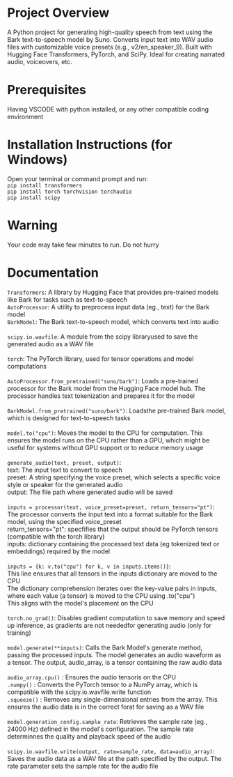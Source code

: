 # Project Overview
A Python project for generating high-quality speech from text using the Bark text-to-speech model by Suno. Converts input text into WAV audio files with customizable voice presets (e.g., v2/en_speaker_9). Built with Hugging Face Transformers, PyTorch, and SciPy. Ideal for creating narrated audio, voiceovers, etc.

# Prerequisites 
Having VSCODE with python installed, or any other compatible coding environment

# Installation Instructions (for Windows)
Open your terminal or command prompt and run:
<br>
```pip install transformers```
<br>
```pip install torch torchvision torchaudio```
<br>
```pip install scipy```

# Warning

Your code may take few minutes to run. Do not hurry

# Documentation

```Transformers```: A library by Hugging Face that provides pre-trained models like Bark for tasks such as text-to-speech
<br>
```AutoProcessor```: A utility to preprocess input data (eg., text) for the Bark model
<br>
```BarkModel```: The Bark text-to-speech model, which converts text into audio
<br>
<br>
```scipy.io.wavfile```: A module from the scipy libraryused to save the generated audio as a WAV file
<br>
<br>
```torch```: The PyTorch library, used for tensor operations and model computations
<br>
<br>
```AutoProcessor.from_pretrained("suno/bark")```: Loads a pre-trained processor for the Bark model from the Hugging Face model hub.
The processor handles text tokenization and prepares it for the model
<br>
<br>
```BarkModel.from_pretrained("suno/bark")```: Loadsthe pre-trained Bark model, which is designed for text-to-speech tasks
<br>
<br>
```model.to("cpu")```: Moves the model to the CPU for computation.
This ensures the model runs on the CPU rather than a GPU, which might be useful for systems without GPU support or to reduce memory usage
<br>
<br>
```generate_audio(text, preset, output)```:
<br>
    text: The input text to convert to speech
    <br>
    preset: A string specifying the voice preset, which selects a specific voice style or speaker for the generated audio
    <br>
    output: The file path where generated audio will be saved
<br>
<br>
```inputs = processor(text, voice_preset=preset, return_tensors="pt")```:
<br>
    The processor converts the input text into a format suitable for the Bark model, using the specified voice_preset
    <br>
    return_tensors="pt": specfifies that the output should be PyTorch tensors (compatible with the torch library)
    <br>
    inputs: dictionary containing the processed text data (eg tokenized text or embeddings) required by the model
<br>
<br>
```inputs = {k: v.to("cpu") for k, v in inputs.items()}```:
<br>
    This line ensures that  all tensors in the inputs dictionary are moved to the CPU
    <br>
    The dictionary comprehension iterates over the key-value pairs in inputs, where each value (a tensor) is moved to the CPU using .to("cpu")
    <br>
    This aligns with the model's placement on the CPU
<br>
<br>
```torch.no_grad()```: 
Disables gradient computation to save memory and speed up inference, as gradients are not neededfor generating audio (only for training)
<br>
<br>
```model.generate(**inputs)```: Calls the Bark Model's generate method, passing the processed inputs. The model generates an audio waveform as a tensor. The output, audio_array, is a tensor containing the raw audio data
<br>
<br>
```audio_array.cpu()``` : Ensures the audio tensoris on the CPU
<br>
```.numpy()``` : Converts the PyTorch tensor to a NumPy array, which is compatible with the scipy.io.wavfile.write function
<br>
```.squeeze()``` : Removes any single-dimensional entries from the array. This ensures the audio data is in the correct forat for saving as a WAV file
<br>
<br>
```model.generation_config.sample_rate```: Retrieves the sample rate (eg., 24000 Hz) defined in the model's configuration. The sample rate determinnes the quality and playback speed of the audio
<br>
<br>
```scipy.io.wavfile.write(output, rate=sample_rate, data=audio_array)```: Saves the audio data as a WAV file at the path specified by the output. The rate parameter sets the sample rate for the audio file






  
